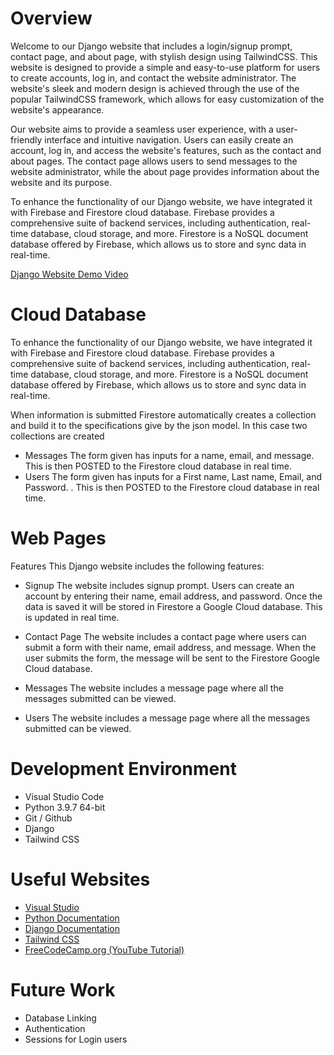 # Overview

Welcome to our Django website that includes a login/signup prompt, contact page, and about page, with stylish design using TailwindCSS. This website is designed to provide a simple and easy-to-use platform for users to create accounts, log in, and contact the website administrator. The website's sleek and modern design is achieved through the use of the popular TailwindCSS framework, which allows for easy customization of the website's appearance.

Our website aims to provide a seamless user experience, with a user-friendly interface and intuitive navigation. Users can easily create an account, log in, and access the website's features, such as the contact and about pages. The contact page allows users to send messages to the website administrator, while the about page provides information about the website and its purpose.

To enhance the functionality of our Django website, we have integrated it with Firebase and Firestore cloud database. Firebase provides a comprehensive suite of backend services, including authentication, real-time database, cloud storage, and more. Firestore is a NoSQL document database offered by Firebase, which allows us to store and sync data in real-time.


[Django Website Demo Video](https://youtu.be/PzsN6X8f1xA)


# Cloud Database

To enhance the functionality of our Django website, we have integrated it with Firebase and Firestore cloud database. Firebase provides a comprehensive suite of backend services, including authentication, real-time database, cloud storage, and more. Firestore is a NoSQL document database offered by Firebase, which allows us to store and sync data in real-time.

When information is submitted Firestore automatically creates a collection and build it to the specifications give by the json model. In this case two collections are created 
* Messages
The form given has inputs for a name, email, and message. This is then POSTED to the Firestore cloud database in real time. 
* Users
The form given has inputs for a First name, Last name, Email, and Password. . This is then POSTED to the Firestore cloud database in real time. 


# Web Pages

Features
This Django website includes the following features:

* Signup
The website includes signup prompt. Users can create an account by entering their name, email address, and password. Once the data is saved it will be stored in Firestore a Google Cloud database. This is updated in real time. 

* Contact Page
The website includes a contact page where users can submit a form with their name, email address, and message. When the user submits the form, the message will be sent to the Firestore Google Cloud database.

* Messages
The website includes a message page where all the messages submitted can be viewed. 

* Users
The website includes a message page where all the messages submitted can be viewed. 

# Development Environment

* Visual Studio Code
* Python 3.9.7 64-bit
* Git / Github
* Django
* Tailwind CSS

# Useful Websites

* [Visual Studio](https://code.visualstudio.com/)
* [Python Documentation](https://docs.python.org/3/library/index.html)
* [Django Documentation](https://docs.djangoproject.com/en/4.2/)
* [Tailwind CSS](https://tailwindcss.com/)
* [FreeCodeCamp.org (YouTube Tutorial)](https://www.youtube.com/watch?v=ZxMB6Njs3ck)



# Future Work

* Database Linking
* Authentication
* Sessions for Login users